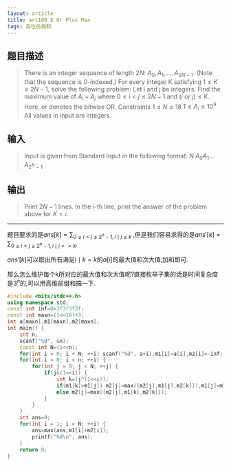 ```yaml
---
layout: article
title: arc100 E Or Plus Max
tags: 高位前缀和
---
```




## 题目描述

> There is an integer sequence of length $2N$: $A_0,A_1,…,A_{2N−1}$. (Note that the sequence is $0$-indexed.)
For every integer K satisfying $1≤K≤2N−1$, solve the following problem:
Let i and j be integers. Find the maximum value of $A_i+A_j$ where $0≤i<j≤2N−1$ and $(i\ or\ j)≤K$. Here, or denotes the bitwise OR.
Constraints
$1≤N≤18$
$1≤A_i≤10^9$
All values in input are integers.

## 输入
> Input is given from Standard Input in the following format:
$N$
$A_0 A_1 … A_{2^N−1}$

## 输出
> Print $2N−1$ lines. In the $i$-th line, print the answer of the problem above for $K=i$.


---
题目要求的是$ans[k]=\sum_{0\leq i<j\leq 2^n-1,i \mid j\leq k}$ ,但是我们容易求得的是$ans'[k]=\sum_{0\leq i<j\leq 2^n-1,i \mid j==k}$.

$ans'[k]$可以取出所有满足$i\mid k=k$的$a[i]$的最大值和次大值,加和即可.

那么怎么维护每个k所对应的最大值和次大值呢?直接枚举子集的话是时间复杂度是$3^n$的,可以用高维前缀和搞一下.

```cpp
#include <bits/stdc++.h>
using namespace std;
const int inf=0x3f3f3f3f;
const int maxn=(1<<18)+3;
int a[maxn],m1[maxn],m2[maxn];
int main() {
	int n;
	scanf("%d", &n);
	const int N=(1<<n);
	for(int i = 0; i < N; ++i) scanf("%d", a+i),m1[i]=a[i],m2[i]=-inf;
	for(int i = 0; i < n; ++i) {
		for(int j = 0; j < N; ++j) {
			if(j&(1<<i)) {
				int k=(j^(1<<i));
				if(m1[k]>m1[j]) m2[j]=max({m2[j],m1[j],m2[k]}),m1[j]=m1[k];
				else m2[j]=max({m2[j],m1[k],m2[k]});
			}
		}
	}
	int ans=0;
	for(int i = 1; i < N; ++i) {
		ans=max(ans,m1[i]+m2[i]);
		printf("%d\n", ans);
	}
	return 0;
}
``` 
